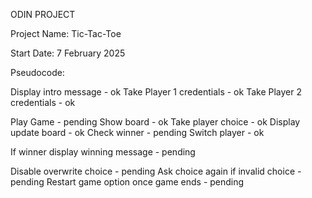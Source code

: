 ODIN PROJECT

Project Name: Tic-Tac-Toe

Start Date: 7 February 2025

Pseudocode:

Display intro message - ok
Take Player 1 credentials - ok
Take Player 2 credentials - ok

Play Game - pending
  Show board - ok
  Take player choice - ok
  Display update board - ok
  Check winner - pending
  Switch player - ok

If winner display winning message - pending

Disable overwrite choice - pending
Ask choice again if invalid choice - pending
Restart game option once game ends - pending
